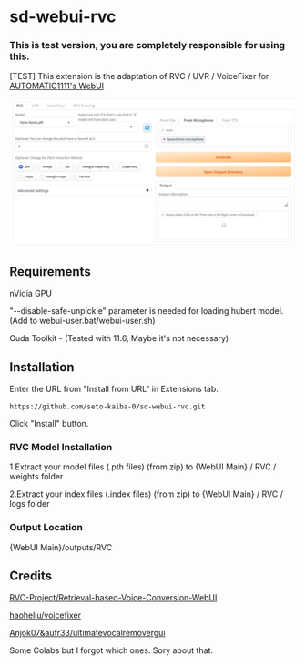 # sd-webui-rvc
### This is test version, you are completely responsible for using this.
[TEST] This extension is the adaptation of RVC / UVR / VoiceFixer for [AUTOMATIC1111's WebUI](https://github.com/AUTOMATIC1111/stable-diffusion-webui)

![Preview](doc/img.png)


## Requirements
nVidia GPU

"--disable-safe-unpickle" parameter is needed for loading hubert model.(Add to webui-user.bat/webui-user.sh)

Cuda Toolkit - (Tested with 11.6, Maybe it's not necessary)

## Installation

Enter the URL from "Install from URL" in Extensions tab.
```
https://github.com/seto-kaiba-0/sd-webui-rvc.git
```
Click "Install" button.

### RVC Model Installation
  1.Extract your model files (.pth files) (from zip) to {WebUI Main} / RVC / weights folder
  
  2.Extract your index files (.index files) (from zip) to {WebUI Main} / RVC / logs folder

### Output Location
{WebUI Main}/outputs/RVC


## Credits
[RVC-Project/Retrieval-based-Voice-Conversion-WebUI](https://github.com/RVC-Project/Retrieval-based-Voice-Conversion-WebUI)

[haoheliu/voicefixer](https://github.com/haoheliu/voicefixer)

[Anjok07&aufr33/ultimatevocalremovergui](https://github.com/Anjok07/ultimatevocalremovergui)

Some Colabs but I forgot which ones. Sory about that.
